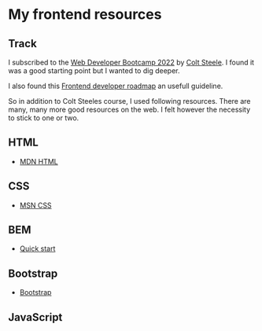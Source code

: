 # My frontend resources

## Track

I subscribed to the [Web Developer Bootcamp 2022](https://www.udemy.com/course/the-web-developer-bootcamp/) by [Colt Steele](https://www.udemy.com/user/coltsteele/). I found it was a good starting point but I wanted to dig deeper. 

I also found this [Frontend developer roadmap](https://roadmap.sh/frontend) an usefull guideline.

So in addition to Colt Steeles course, I used following resources. There are many, many more good resources on the web. I felt however the necessity to stick to one or two.

## HTML

* [MDN HTML](https://developer.mozilla.org/en-US/docs/Learn/HTML)

## CSS

* [MSN CSS](https://developer.mozilla.org/en-US/docs/Learn/CSS)

## BEM

* [Quick start](https://en.bem.info/)

## Bootstrap

* [Bootstrap](https://getbootstrap.com/docs/5.1/getting-started/introduction/)

## JavaScript